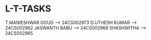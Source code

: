# L-T-TASKS
T.MANIESHWAR GOUD --> 24CS002973
D.UTHESH KUMAR    --> 24CS002962
JASWANTH BABU     --> 24CS002968
SHASHWITHA        --> 24CS002965
